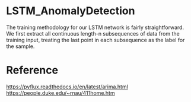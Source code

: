 # LSTM_AnomalyDetection
The training methodology for our LSTM network is fairly straightforward. We first extract all continuous length-n subsequences of data from the training input, treating the last point in each subsequence as the label for the sample.

# Reference
https://pyflux.readthedocs.io/en/latest/arima.html
https://people.duke.edu/~rnau/411home.htm

